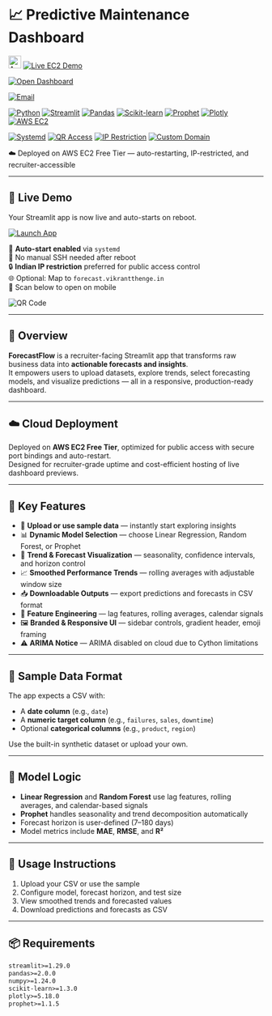 # 📈 Predictive Maintenance Dashboard

<p align="left">
  <img src="https://upload.wikimedia.org/wikipedia/commons/9/93/Amazon_Web_Services_Logo.svg" alt="AWS Logo" height="25">
  <a href="http://16.171.175.12:8501/">
    <img src="https://img.shields.io/badge/Predictive-Maintenance-232F3E?style=for-the-badge&logo=amazon-aws&logoColor=white" alt="Live EC2 Demo">
  </a>
</p>

[![Open Dashboard](https://img.shields.io/badge/Live%20App-Streamlit%20Dashboard-brightgreen?logo=streamlit)](http://16.171.174.123:8501)

[![Email](https://img.shields.io/badge/Outlook-vikrantthenge@outlook.com-0078D4?style=for-the-badge&logo=microsoft-outlook&logoColor=white)](mailto:vikrantthenge@outlook.com)  

[![Python](https://img.shields.io/badge/Python-3776AB?style=for-the-badge&logo=python&logoColor=white)](#)
[![Streamlit](https://img.shields.io/badge/Streamlit-FF4B4B?style=for-the-badge&logo=streamlit&logoColor=white)](#)
[![Pandas](https://img.shields.io/badge/Pandas-150458?style=for-the-badge&logo=pandas&logoColor=white)](#)
[![Scikit-learn](https://img.shields.io/badge/Scikit--learn-F7931E?style=for-the-badge&logo=scikit-learn&logoColor=white)](#)
[![Prophet](https://img.shields.io/badge/Prophet-003B73?style=for-the-badge&logo=python&logoColor=white)](#)
[![Plotly](https://img.shields.io/badge/Plotly-3F4F75?style=for-the-badge&logo=plotly&logoColor=white)](#)
[![AWS EC2](https://img.shields.io/badge/AWS_EC2-FF9900?style=for-the-badge&logo=amazon-aws&logoColor=white)](#)

[![Systemd](https://img.shields.io/badge/systemd-auto--restart-0078D4?style=for-the-badge&logo=linux&logoColor=white)](#)
[![QR Access](https://img.shields.io/badge/QR-Mobile_Access-34A853?style=for-the-badge&logo=qr-code&logoColor=white)](#)
[![IP Restriction](https://img.shields.io/badge/IP_Restricted-India_Only-FF0000?style=for-the-badge&logo=security&logoColor=white)](#)
[![Custom Domain](https://img.shields.io/badge/Custom_Domain-forecast.vikrantthenge.in-4285F4?style=for-the-badge&logo=google-chrome&logoColor=white)](#)

☁️ Deployed on AWS EC2 Free Tier — auto-restarting, IP-restricted, and recruiter-accessible

---

## 🚀 Live Demo

Your Streamlit app is now live and auto-starts on reboot.

[![Launch App](https://img.shields.io/badge/Open%20App-%2316.171.175.12:8501-brightgreen?style=for-the-badge&logo=streamlit)](http://16.171.175.12:8501)

📌 **Auto-start enabled** via `systemd`  
🔁 No manual SSH needed after reboot  
🔒 **Indian IP restriction** preferred for public access control  
🌐 Optional: Map to `forecast.vikrantthenge.in`  
📎 Scan below to open on mobile

![QR Code](https://api.qrserver.com/v1/create-qr-code/?size=180x180&data=http://16.171.175.12:8501)

---

## 🧭 Overview

**ForecastFlow** is a recruiter-facing Streamlit app that transforms raw business data into **actionable forecasts and insights**.  
It empowers users to upload datasets, explore trends, select forecasting models, and visualize predictions — all in a responsive, production-ready dashboard.

---

## ☁️ Cloud Deployment

Deployed on **AWS EC2 Free Tier**, optimized for public access with secure port bindings and auto-restart.  
Designed for recruiter-grade uptime and cost-efficient hosting of live dashboard previews.

---

## 🎯 Key Features

- 📁 **Upload or use sample data** — instantly start exploring insights  
- 📊 **Dynamic Model Selection** — choose Linear Regression, Random Forest, or Prophet  
- 📅 **Trend & Forecast Visualization** — seasonality, confidence intervals, and horizon control  
- 📈 **Smoothed Performance Trends** — rolling averages with adjustable window size  
- 📥 **Downloadable Outputs** — export predictions and forecasts in CSV format  
- 🧠 **Feature Engineering** — lag features, rolling averages, calendar signals  
- 🖼️ **Branded & Responsive UI** — sidebar controls, gradient header, emoji framing  
- ⚠️ **ARIMA Notice** — ARIMA disabled on cloud due to Cython limitations

---

## 📂 Sample Data Format

The app expects a CSV with:
- A **date column** (e.g., `date`)
- A **numeric target column** (e.g., `failures`, `sales`, `downtime`)
- Optional **categorical columns** (e.g., `product`, `region`)

Use the built-in synthetic dataset or upload your own.

---

## 🧪 Model Logic

- **Linear Regression** and **Random Forest** use lag features, rolling averages, and calendar-based signals  
- **Prophet** handles seasonality and trend decomposition automatically  
- Forecast horizon is user-defined (7–180 days)  
- Model metrics include **MAE**, **RMSE**, and **R²**

---

## 🧰 Usage Instructions

1. Upload your CSV or use the sample  
2. Configure model, forecast horizon, and test size  
3. View smoothed trends and forecasted values  
4. Download predictions and forecasts as CSV  

---

## 📦 Requirements

```txt
streamlit>=1.29.0
pandas>=2.0.0
numpy>=1.24.0
scikit-learn>=1.3.0
plotly>=5.18.0
prophet>=1.1.5

